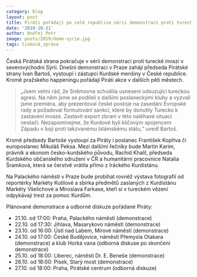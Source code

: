 ```yaml
---
category: blog
layout: post
title: Piráti pořádají po celé republice sérii demonstrací proti turecké invazi
date: '2019-10-21'
author: Ondřej Petr
image: posts/2019/demo-syrie.jpg
tags: tisková_zpráva
---
```

Česká Pirátská strana pokračuje v sérii demonstrací proti turecké invazi v severovýchodní Sýrii. Dnešní demonstraci v Praze zahájí předseda Pirátské strany Ivan Bartoš, vystoupí i zástupci Kurdské menšiny v České republice. Kromě pražského happeningu pořádají Piráti akce v dalších pěti městech.

> „Jsem velmi rád, že Sněmovna schválila usnesení odsuzující tureckou agresi. Na něm jsme se podíleli s dalšími poslaneckými kluby a vyzvali jsme premiéra, aby prezentoval české postoje na zasedání Evropské rady a požadoval formulování sankcí, které by donutily Turecko k zastavení invaze. Zastavit export zbraní v této naléhavé situaci nestačí. Nezapomínejme, že Kurdové byli klíčovým spojencem Západu v boji proti takzvanému Islámskému státu,“ uvedl Bartoš.

Kromě předsedy Bartoše vystoupí za Piráty i poslanec František Kopřiva či europoslanec Mikuláš Peksa. Mezi dalšími řečníky bude Martin Karim, právník a ekonom česko-kurdského původu, Rachid Khalil, předseda Kurdského občanského sdružení v ČR a humanitární pracovnice Natalia Šramková, která se čerstvě vrátila přímo z Iráckého Kurdistánu.

Na Palackého náměstí v Praze bude probíhat rovněž výstava fotografií od reportérky Markéty Kutilové a sbírka předmětů zaslaných z Kurdistánu Markéty Všelichové a Miroslava Farkase, kteří si v tureckém vězení odpykávají trest za pomoc Kurdům. 

Plánované demonstrace a odborné diskuze pořádané Piráty:

* 21.10. od 17:00: Praha, Palackého náměstí (demonstrace)
* 22.10. od 17:30: Jihlava, Masarykovo náměstí (demonstrace)
* 23.10. od 16:00: Ústí nad Labem, Mírové náměstí (demonstrace)
* 24.10. od 17:00: České Budějovice, náměstí Přemysla Otakara (demonstrace) a klub Horká vana (odborná diskuse po skončení demonstrace)
* 25.10. od 18:00: Liberec, náměstí Dr. E. Beneše (demonstrace)
* 26.10. od 18:00: Písek, Starý most (demonstrace)
* 27.10. od 18:00: Praha, Pirátské centrum (odborná diskuze)


